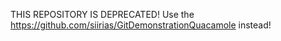 THIS REPOSITORY IS DEPRECATED!
Use the https://github.com/siirias/GitDemonstrationQuacamole instead!
